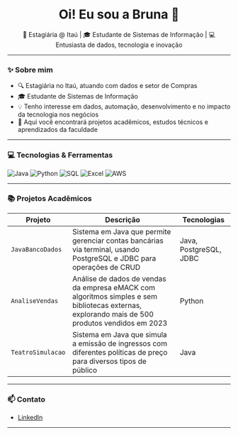 <h1 align="center">Oi! Eu sou a Bruna 👋</h1>

<p align="center">
  💼 Estagiária @ Itaú | 🎓 Estudante de Sistemas de Informação | 💻 Entusiasta de dados, tecnologia e inovação
</p>

---

### ✨ Sobre mim

- 🔍 Estagiária no Itaú, atuando com dados e setor de Compras
- 🎓 Estudante de Sistemas de Informação
- 💡 Tenho interesse em dados, automação, desenvolvimento e no impacto da tecnologia nos negócios
- 📁 Aqui você encontrará projetos acadêmicos, estudos técnicos e aprendizados da faculdade

---

### 💻 Tecnologias & Ferramentas

![Java](https://img.shields.io/badge/Java-ED8B00?style=for-the-badge&logo=java&logoColor=white)
![Python](https://img.shields.io/badge/Python-3776AB?style=for-the-badge&logo=python&logoColor=white)
![SQL](https://img.shields.io/badge/SQL-4479A1?style=for-the-badge&logo=MySQL&logoColor=white)
![Excel](https://img.shields.io/badge/Excel-217346?style=for-the-badge&logo=microsoft-excel&logoColor=white)
![AWS](https://img.shields.io/badge/AWS-Athena%20%26%20S3-F29111?style=for-the-badge&logo=amazon-aws&logoColor=white)

---

### 📚 Projetos Acadêmicos

| Projeto | Descrição | Tecnologias |
|--------|-----------|-------------|
| `JavaBancoDados` | Sistema em Java que permite gerenciar contas bancárias via terminal, usando PostgreSQL e JDBC para operações de CRUD | Java, PostgreSQL, JDBC |
| `AnaliseVendas` | Análise de dados de vendas da empresa eMACK com algoritmos simples e sem bibliotecas externas, explorando mais de 500 produtos vendidos em 2023 | Python |
| `TeatroSimulacao` | Sistema em Java que simula a emissão de ingressos com diferentes políticas de preço para diversos tipos de público | Java |

---

### 📫 Contato

- [LinkedIn](https://linkedin.com/in/bruna-zakaib-pessoa-18206424b)

---
